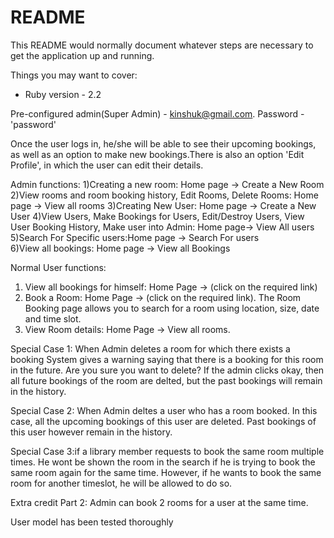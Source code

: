 # README

This README would normally document whatever steps are necessary to get the
application up and running.

Things you may want to cover:

* Ruby version - 2.2

Pre-configured admin(Super Admin) - kinshuk@gmail.com. Password - 'password'

Once the user logs in, he/she will be able to see their upcoming bookings, as well as an option to make new bookings.There is also an option 'Edit Profile', in which the user can edit their details.

Admin functions:
1)Creating a new room: Home page -> Create a New Room
2)View rooms and room booking history, Edit Rooms, Delete Rooms: Home page -> View all rooms
3)Creating New User: Home page -> Create a New User
4)View Users, Make Bookings for Users, Edit/Destroy Users, View User Booking History, Make user into Admin: Home page-> View All users  
5)Search For Specific users:Home page -> Search For users   
6)View all bookings: Home page -> View all Bookings

Normal User functions:
1) View all bookings for himself: Home Page -> (click on the required link)
2) Book a Room: Home Page -> (click on the required link). The Room Booking page allows you to search for a room using location, size, date and time slot.
3) View Room details: Home Page -> View all rooms.

Special Case 1: When Admin deletes a room for which there exists a booking
System gives a warning saying that there is a booking for this room in the future. Are you sure you want to delete? If the admin clicks 
okay, then all future bookings of the room are delted, but the past bookings will remain in the history.

Special Case 2: When Admin deltes a user who has a room booked.
In this case, all the upcoming bookings of this user are deleted. Past bookings of this user however remain in the history.

Special Case 3:if a library member requests to book the same room multiple times. He wont be shown the room in the search if he is trying to book the same room again for the same time. 
However, if he wants to book the same room for another timeslot, he will be allowed to do so.

Extra credit Part 2: Admin can book 2 rooms for a user at the same time.

User model has been tested thoroughly

